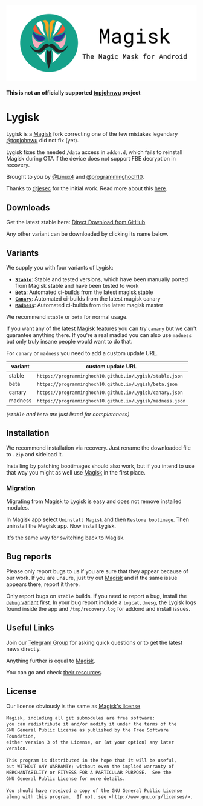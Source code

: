 ![Magisk Logo](logo.png)

#### **This is not an officially supported [topjohnwu](https://github.com/topjohnwu) project**

# Lygisk

Lygisk is a [Magisk](https://github.com/topjohnwu/Magisk) fork correcting one of the few mistakes legendary [@topjohnwu](https://github.com/topjohnwu) did not fix (yet).

Lygisk fixes the needed `/data` access in `addon.d`,
which fails to reinstall Magisk during OTA 
if the device does not support FBE decryption in recovery.

Brought to you by [@Linux4](https://github.com/Linux4) and [@programminghoch10](https://github.com/programminghoch10).

Thanks to [@jesec](https://github.com/jesec) for the initial work.
Read more about this [here](https://github.com/topjohnwu/Magisk/pull/3037).

## Downloads

Get the latest stable here: [Direct Download from GitHub](https://raw.githubusercontent.com/programminghoch10/Lygisk/deploy/stable/app-release.apk)

Any other variant can be downloaded by clicking its name below.

## Variants

We supply you with four variants of Lygisk:

* [**`Stable`**](https://raw.githubusercontent.com/programminghoch10/Lygisk/deploy/stable/app-release.apk): Stable and tested versions, which have been manually ported from Magisk stable and have been tested to work
* [**`Beta`**](https://raw.githubusercontent.com/programminghoch10/Lygisk/deploy/beta/app-release.apk): Automated ci-builds from the latest magisk stable
* [**`Canary`**](https://raw.githubusercontent.com/programminghoch10/Lygisk/deploy/canary/app-debug.apk): Automated ci-builds from the latest magisk canary
* [**`Madness`**](https://raw.githubusercontent.com/programminghoch10/Lygisk/deploy/madness/app-debug.apk): Automated ci-builds from the latest magisk master

We recommend `stable` or `beta` for normal usage.

If you want any of the latest Magisk features you can try `canary` but we can't guarantee anything there.
If you're a real madlad you can also use `madness` but only truly insane people would want to do that.

For `canary` or `madness` you need to add a custom update URL.

variant | custom update URL
-|-
stable | `https://programminghoch10.github.io/Lygisk/stable.json`
beta | `https://programminghoch10.github.io/Lygisk/beta.json`
canary | `https://programminghoch10.github.io/Lygisk/canary.json`
madness | `https://programminghoch10.github.io/Lygisk/madness.json`

*(`stable` and `beta` are just listed for completeness)*

## Installation

We recommend installation via recovery.
Just rename the downloaded file to `.zip` and sideload it.

Installing by patching bootimages should also work, 
but if you intend to use that way you might as well use [Magisk](https://github.com/topjohnwu/Magisk) in the first place.

### Migration

Migrating from Magisk to Lygisk is easy and does not remove installed modules.

In Magisk app select `Uninstall Magisk` and then `Restore bootimage`.
Then uninstall the Magisk app.
Now install Lygisk.

It's the same way for switching back to Magisk.

## Bug reports

Please only report bugs to us if you are sure that they appear because of our work.
If you are unsure, just try out [Magisk](https://github.com/topjohnwu/Magisk) and if the same issue appears there, report it there.

Only report bugs on `stable` builds.
If you need to report a bug, install the [`debug` variant](https://raw.githubusercontent.com/programminghoch10/Lygisk/deploy/stable/app-debug.apk) first. 
In your bug report include a `logcat`, `dmesg`, the Lygisk logs found inside the app and `/tmp/recovery.log` for addond and install issues.

## Useful Links

Join our [Telegram Group](https://t.me/Lygisk) for asking quick questions or to get the latest news directly.

Anything further is equal to [Magisk](https://github.com/topjohnwu/Magisk).

You can go and check [their resources](https://github.com/topjohnwu/Magisk#Useful-Links).

## License

Our license obviously is the same as [Magisk's license](https://github.com/topjohnwu/Magisk#License)

```
Magisk, including all git submodules are free software:
you can redistribute it and/or modify it under the terms of the
GNU General Public License as published by the Free Software Foundation,
either version 3 of the License, or (at your option) any later version.

This program is distributed in the hope that it will be useful,
but WITHOUT ANY WARRANTY; without even the implied warranty of
MERCHANTABILITY or FITNESS FOR A PARTICULAR PURPOSE.  See the
GNU General Public License for more details.

You should have received a copy of the GNU General Public License
along with this program.  If not, see <http://www.gnu.org/licenses/>.
```
